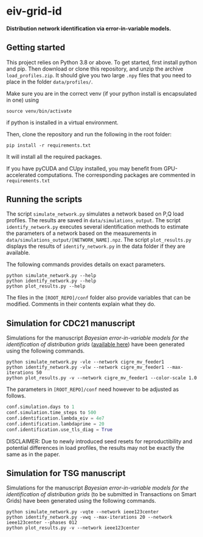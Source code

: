 # eiv-grid-id
#### Distribution network identification via error-in-variable models.

## Getting started
This project relies on Python 3.8 or above.
To get started, first install python and pip.
Then download or clone this repository,
and unzip the archive `load_profiles.zip`.
It should give you two large `.npy` files that
you need to place in the folder `data/profiles/`.

Make sure you are in the correct venv
(if your python install is encapsulated in one) using
``` shell script
source venv/bin/activate
```
if python is installed in a virtual environment.

Then, clone the repository and run the following in the root folder:
``` shell script
pip install -r requirements.txt
```
It will install all the required packages.

If you have pyCUDA and CUpy installed,
you may benefit from GPU-accelerated computations.
The corresponding packages are commented in `requirements.txt`

## Running the scripts
The script `simulate_network.py` simulates a network based on P,Q load profiles. 
The results are saved in `data/simulations_output`.
The script `identify_network.py` executes several identification methods to estimate the parameters of a network based on
the measurements in `data/simulations_output/[NETWORK_NAME].npz`. The script `plot_results.py` displays the results of
`identify_network.py` in the data folder if they are available.

The following commands provides details on exact parameters.
``` shell script
python simulate_network.py --help
python identify_network.py --help
python plot_results.py --help
```

The files in the `[ROOT_REPO]/conf` folder also provide variables that can be modified. 
Comments in their contents explain what they do.

## Simulation for CDC21 manuscript
Simulations for the manuscript *Bayesian error-in-variable models for the identification of distribution grids* 
([available here](https://infoscience.epfl.ch/record/290186?&ln=en)) have been generated using the following commands.
``` shell script
python simulate_network.py -vle --network cigre_mv_feeder1
python identify_network.py -vlw --network cigre_mv_feeder1 --max-iterations 50
python plot_results.py -v --network cigre_mv_feeder1 --color-scale 1.0
```
The parameters in `[ROOT_REPO]/conf` need however to be adjusted as follows.
``` python script
conf.simulation.days to 1
conf.simulation.time_steps to 500
conf.identification.lambda_eiv = 4e7
conf.identification.lambdaprime = 20
conf.identification.use_tls_diag = True
```
DISCLAIMER: Due to newly introduced seed resets for reproductibility and potential differences in load profiles, 
the results may not be exactly the same as in the paper.

## Simulation for TSG manuscript
Simulations for the manuscript *Bayesian error-in-variable models for the identification of distribution grids* 
(to be submitted in Transactions on Smart Grids) have been generated using the following commands.
``` shell script
python simulate_network.py -vqte --network ieee123center
python identify_network.py -vwq --max-iterations 20 --network ieee123center --phases 012
python plot_results.py -v --network ieee123center
```
